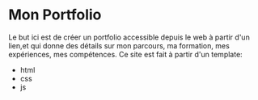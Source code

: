 # Mon Portfolio
Le but ici est de créer un portfolio accessible depuis le web à partir d'un lien,et qui donne des détails sur mon parcours, ma formation, mes expériences, mes compétences.
Ce site est fait à partir d'un template:
  * html
  * css
  * js
